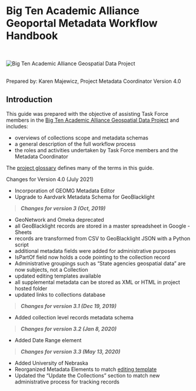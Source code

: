 # Big Ten Academic Alliance Geoportal Metadata Workflow Handbook


<br/>

![Big Ten Academic Alliance Geospatial Data Project](https://geo.btaa.org/assets/btaa-logo-e622d081b6b06b467cc6fdf105f8bd4d127734fc25ace50d8178cde95df26d67.jpg)


<br/>
Prepared by: Karen Majewicz, Project Metadata Coordinator
Version 4.0



## Introduction
This guide was prepared with the objective of assisting Task Force members in the [Big Ten Academic Alliance Geospatial Data Project](http://z.umn.edu/btaagdp) and includes:

- overviews of collections scope and metadata schemas
- a general description of the full workflow process
- the roles and activities undertaken by Task Force members and the Metadata Coordinator

The [project glossary](https://sites.google.com/umn.edu/btaa-gdp/about/project-documents/glossary) defines many of the terms in this guide.

Changes for Version 4.0 (July 2021)
- Incorporation of GEOMG Metadata Editor
- Upgrade to Aardvark Metadata Schema for GeoBlacklight

> **_Changes for version 3 (Oct, 2019)_**
- GeoNetwork and Omeka deprecated
- all GeoBlacklight records are stored in a master spreadsheet in Google - Sheets
- records are transformed from CSV to GeoBlacklight JSON with a Python script
- additional metadata fields were added for administrative purposes
- IsPartOf field now holds a code pointing to the collection record
- Administrative groupings such as “State agencies geospatial data” are now subjects, not a Collection
- updated editing templates available
- all supplemental metadata can be stored as XML or HTML in project hosted folder
- updated links to collections database 

> **_Changes for version 3.1 (Dec 19, 2019)_**
- Added collection level records metadata schema

> **_Changes for version 3.2 (Jan 8, 2020)_**
- Added Date Range element

> **_Changes for version 3.3 (May 13, 2020)_**
- Added University of Nebraska
- Reorganized Metadata Elements to match [editing template](https://docs.google.com/spreadsheets/d/1dZoO1WZeyfWJnxqT9x7lJsH0MsSqlih8T-mXXjvzLNU/edit?usp=sharing)
- Updated the “Update the Collections” section to match new administrative process for tracking records
